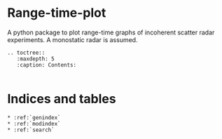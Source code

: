 # Range-time-plot

A python package to plot range-time graphs of incoherent scatter radar experiments. 
A monostatic radar is assumed.


```{eval-rst}
.. toctree::
   :maxdepth: 5
   :caption: Contents:
   
```


# Indices and tables

```{eval-rst}
* :ref:`genindex`
* :ref:`modindex`
* :ref:`search`
```
